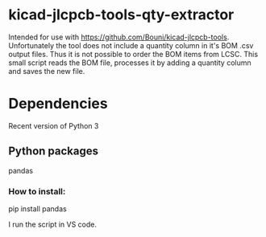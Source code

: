 # kicad-jlcpcb-tools-qty-extractor

Intended for use with https://github.com/Bouni/kicad-jlcpcb-tools.
Unfortunately the tool does not include a quantity column in it's BOM .csv output files.
Thus it is not possible to order the BOM items from LCSC.
This small script reads the BOM file, processes it by adding a quantity column and saves the new file.

# Dependencies
Recent version of Python 3
## Python packages
pandas
### How to install:
pip install pandas

I run the script in VS code.
